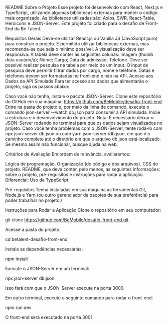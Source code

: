 README
Sobre o Projeto
Esse projeto foi desenvolvido com React, Next.js e TypeScript, utilizando algumas bibliotecas externas para manter o código mais organizado. As bibliotecas utilizadas são: Axios, SWR, React-Table, Heroicons e JSON-Server. Este projeto foi criado para o desafio de Front-End da Be Talent.

Requisitos Gerais
Deve-se utilizar React.js ou Vanilla JS (JavaScript puro) para construir o projeto.
É permitido utilizar bibliotecas externas, mas recomenda-se que seja o mínimo possível.
A visualização deve ser responsiva.
A tabela deve conter as seguintes colunas:
Imagem (thumb do/a usuário/a);
Nome;
Cargo;
Data de admissão;
Telefone.
Deve ser possível realizar pesquisa na tabela por meio de um input. O input de pesquisa deve permitir filtrar dados por cargo, nome e telefone.
Datas e telefones devem ser formatadas no front-end e não na API.
Acesso aos Dados da API Simulada
Para ter acesso aos dados que alimentarão o projeto, siga os passos abaixo:

Caso você não tenha, instale o pacote JSON-Server.
Clone este repositório do GitHub em sua máquina: https://github.com/BeMobile/desafio-front-end.
Entre na pasta do projeto e, por meio da linha de comando, execute o comando json-server --watch db.json para consumir a API simulada.
Inicie a estrutura e o desenvolvimento do projeto.
Nota: É necessário deixar o JSON-Server rodando no terminal para que os dados sejam visualizados no projeto. Caso você tenha problemas com o JSON-Server, tente rodá-lo com npx json-server db.json ou com yarn json-server <path>/db.json, em que <path> é o caminho completo até o diretório em que o arquivo db.json está localizado. Se mesmo assim não funcionar, busque ajuda na web.

Critérios de Avaliação
Em ordem de relevância, avaliaremos:

Lógica de programação.
Organização (do código e dos arquivos).
CSS do projeto.
README, que deve conter, pelo menos, as seguintes informações: sobre o projeto, pré-requisitos e instruções para rodar a aplicação.
Diferencial: Uso de TypeScript.

Pré-requisitos
Tenha instaladas em sua máquina as ferramentas Git, Node.js e Yarn (ou outro gerenciador de pacotes de sua preferência) para poder trabalhar no projeto.\

Instruções para Rodar a Aplicação
Clone o repositório em seu computador:

git clone https://github.com/BeMobile/desafio-front-end.git

Acesse a pasta do projeto:

cd betalent-desafio-front-end

Instale as dependências necessárias:

npm install

Execute o JSON-Server em um terminal:

npx json-server db.json

Isso fará com que o JSON-Server execute na porta 3000.

Em outro terminal, execute o seguinte comando para rodar o front-end:

npm run dev

O front-end será executado na porta 3001.
